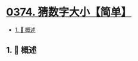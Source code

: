 # [0374. 猜数字大小【简单】](https://github.com/tnotesjs/TNotes.leetcode/tree/main/notes/0374.%20%E7%8C%9C%E6%95%B0%E5%AD%97%E5%A4%A7%E5%B0%8F%E3%80%90%E7%AE%80%E5%8D%95%E3%80%91)

<!-- region:toc -->

- [1. 📝 概述](#1--概述)

<!-- endregion:toc -->

## 1. 📝 概述
